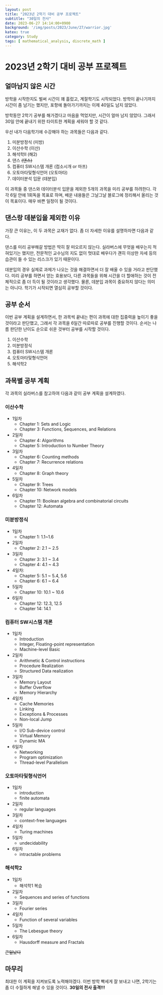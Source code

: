 ```yaml
---
layout: post
title: "2023년 2학기 대비 공부 프로젝트"
subtitle: "30일의 전사"
date: 2023-06-27 14:14:00+0900
background: '/img/posts/2023/June/27/warrior.jpg'
katex: true
category: Study
tags: [ mathematical_analysis, discrete_math ]
---
```


# 2023년 2학기 대비 공부 프로젝트

## 얼마남지 않은 시간

방학을 시작한지도 벌써 시간이 꽤 흘렀고, 계절학기도 시작되었다. 방학이 끝나기까지 시간이 좀 남기는 했지만, 포항에 돌아가기까지는 이제 40일도 남지 않았다.

방학동안 2학기 공부를 해가겠다고 마음을 먹었지만, 시간이 얼마 남지 않았다. 그래서 30일 안에 끝내기 위한 타이트한 계획을 세워야 할 것 같다.

우선 내가 다음학기에 수강해야 하는 과목들은 다음과 같다.
1. 미분방정식 (미방)
2. 이산수학 (이산)
3. 해석학II (해2)
4. 댄스 ~~(댄스)~~
5. 컴퓨터 SW시스템 개론 (컴소시개 or 마프)
6. 오토마타및형식언어 (오토마타)
7. 데이터분석 입문 (데분입)

이 과목들 중 댄스와 데이터분석 입문을 제외한 5개의 과목을 미리 공부를 하려한다. 각각 6일 안에 1회독을 목표로 하며, 배운 내용들은 그날그날 블로그에 정리해서 올리는 것이 목표이다. 매우 바쁜 일정이 될 것이다.

## 댄스랑 데분입을 제외한 이유

가장 큰 이유는, 이 두 과목은 교재가 없다. 좀 더 자세한 이유를 설명하자면 다음과 같다.

댄스를 미리 공부해갈 방법은 딱히 잘 떠오르지 않는다. 실라버스에 무엇을 배우는지 적혀있기는 했지만, 전문적인 교수님의 지도 없이 멋대로 배우다가 괜히 이상한 자세 등의 습관이 들 수 있는 리스크가 있기 때문이다.

데분입의 경우 실제로 과제가 나오는 것을 해결하면서 더 잘 배울 수 있을 거라고 판단했다. 미리 공부를 하면서 얻는 효용보다, 다른 과목들을 위해 시간을 더 할애하는 것이 전체적으로 좀 더 득이 될 것이라고 생각했다. 물론, 데분입 과목이 중요하지 않다는 의미는 아니다. 학기가 시작되면 열심히 공부할 것이다.

## 공부 순서

이번 공부 계획을 설계하면서, 한 과목씩 끝내는 편이 과목에 대한 집중력을 높이기 좋을 것이라고 판단했고, 그래서 각 과목을 6일간 따로따로 공부를 진행할 것이다. 순서는 나름 판단한 난이도 순으로 쉬운 것부터 공부를 시작할 것이다.

1. 이산수학
2. 미분방정식
3. 컴퓨터 SW시스템 개론
4. 오토마타및형식언어
5. 해석학2

## 과목별 공부 계획

각 과목의 실라버스를 참고하여 다음과 같이 공부 계획을 설계하였다.

### 이산수학

* 1일차 
    * Chapter 1: Sets and Logic
    * Chapter 3: Functions, Sequences, and Relations 
* 2일차
    * Chapter 4: Algorithms
    * Chapter 5: Introduction to Number Theory
* 3일차
    * Chapter 6: Counting methods
    * Chapter 7: Recurrence relations
* 4일차
    * Chapter 8: Graph theory
* 5일차
    * Chapter 9: Trees
    * Chapter 10: Network models
* 6일차
    * Chapter 11: Boolean algebra and combinatorial circuits
    * Chapter 12: Automata

### 미분방정식

* 1일차
    * Chapter 1: 1.1~1.6
* 2일차
    * Chapter 2: 2.1 ~ 2.5
* 3일차
    * Chapter 3: 3.1 ~ 3.4
    * Chapter 4: 4.1 ~ 4.3
* 4일차: 
    * Chapter 5: 5.1 ~ 5.4, 5.6
    * Chapter 6: 6.1 ~ 6.4
* 5일차
    * Chapter 10: 10.1 ~ 10.6
* 6일차
    * Chapter 12: 12.3, 12.5
    * Chapter 14: 14.1

### 컴퓨터 SW시스템 개론

* 1일차
    * Introduction
    * Integer, Floating-point representation
    * Machine-level Basic
* 2일차
    * Arithmetic & Control instructions
    * Procedure Realization
    * Structured Data realization
* 3일차
    * Memory Layout
    * Buffer Overflow
    * Memory Hierarchy
* 4일차
    * Cache Memories
    * Linking
    * Exceptions & Processes
    * Non-local Jump
* 5일차
    * I/O Sub-device control
    * Virtual Memory
    * Dynamic MA
* 6일차
    * Networking
    * Program optimization
    * Thread-level Parallelism

### 오토마타및형식언어

* 1일차
    * introduction
    * finite automata
* 2일차
    * regular languages
* 3일차
    * context-free languages
* 4일차
    * Turing machines
* 5일차
    * undecidability
* 6일차
    * intractable problems

### 해석학2

* 1일차
    * 해석학1 복습
* 2일차    
    * Sequences and series of functions 
* 3일차
    * Fourier series 
* 4일차
    * Function of several variables
* 5일차
    * The Lebesgue theory 
* 6일차
    * Hausdorff measure and Fractals

~~큰일났다~~

## 마무리

최대한 이 계획을 지켜보도록 노력해야겠다. 이번 방학 빡세게 잘 보내고 나면, 2학기는 좀 더 수월하게 해낼 수 있을 것이다. **30일의 전사 출격!!!**